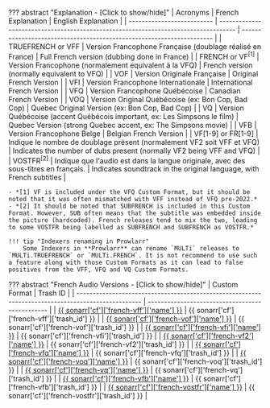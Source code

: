 ??? abstract "Explanation - [Click to show/hide]"
    | Acronyms                   | French Explanation                                                                  | English Explanation                                                   |
    | -------------------------- | ----------------------------------------------------------------------------------- | --------------------------------------------------------------------- |
    | TRUEFRENCH or VFF          | Version Francophone Française (doublage réalisé en France)                          | Full French version (dubbing done in France)                          |
    | FRENCH or VF<sup>[1]</sup> | Version Francophone (normalement equivalent à la VFQ)                               | French version (normally equivalent to VFQ)                           |
    | VOF                        | Version Originale Française                                                         | Original French Version                                               |
    | VFI                        | Version Francophone Internationale                                                  | International French Version                                          |
    | VFQ                        | Version Francophone Québécoise                                                      | Canadian French Version                                               |
    | VOQ                        | Version Original Québécoise (ex: Bon Cop, Bad Cop)                                  | Quebec Original Version (ex: Bon Cop, Bad Cop)                        |
    | VQ                         | Version Québécoise (accent Québécois important, ex: Les Simpsons le film)           | Quebec Version (strong Quebec accent, ex: The Simpsons movie)         |
    | VFB                        | Version Francophone Belge                                                           | Belgian French Version                                                |
    | VF[1-9] or FR[1-9]         | Indique le nombre de doublage présent (normalement VF2 soit VFF et VFQ)             | Indicates the number of dubs present (normally VF2 being VFF and VFQ) |
    | VOSTFR<sup>[2]</sup>       | Indique que l'audio est dans la langue originale, avec des sous-titres en français. | Indicates soundtrack in the original language, with French subtitles  |

    - *[1] VF is included under the VFQ Custom Format, but it should be noted that it was often mismatched with VFF instead of VFQ pre-2022.*
    - *[2] It should be noted that SUBFRENCH is included in this Custom Format. However, SUB often means that the subtitle was embedded inside the picture (hardcoded). French releases tend to mix the two, leading to some VOSTFR being labelled as SUBFRENCH and SUBFRENCH as VOSTFR.*

    !!! tip "Indexers renaming in Prowlarr"
        Some Indexers in **Prowlarr** can rename `MULTi` releases to `MULTi.TRUEFRENCH` or `MULTi.FRENCH`. It is not recommend to use such a feature along with those Custom Formats as it can lead to false positives from the VFF, VFQ and VQ Custom Formats.

??? abstract "French Audio Versions - [Click to show/hide]"
    | Custom Format                                                                                      | Trash ID                                        |
    | -------------------------------------------------------------------------------------------------- | ----------------------------------------------- |
    | [{{ sonarr['cf']['french-vff']['name'] }}](/Sonarr/sonarr-collection-of-custom-formats/#vff)       | {{ sonarr['cf']['french-vff']['trash_id'] }}    |
    | [{{ sonarr['cf']['french-vof']['name'] }}](/Sonarr/sonarr-collection-of-custom-formats/#vof)       | {{ sonarr['cf']['french-vof']['trash_id'] }}    |
    | [{{ sonarr['cf']['french-vfi']['name'] }}](/Sonarr/sonarr-collection-of-custom-formats/#vfi)       | {{ sonarr['cf']['french-vfi']['trash_id'] }}    |
    | [{{ sonarr['cf']['french-vf2']['name'] }}](/Sonarr/sonarr-collection-of-custom-formats/#vf2)       | {{ sonarr['cf']['french-vf2']['trash_id'] }}    |
    | [{{ sonarr['cf']['french-vfq']['name'] }}](/Sonarr/sonarr-collection-of-custom-formats/#vfq)       | {{ sonarr['cf']['french-vfq']['trash_id'] }}    |
    | [{{ sonarr['cf']['french-voq']['name'] }}](/Sonarr/sonarr-collection-of-custom-formats/#voq)       | {{ sonarr['cf']['french-voq']['trash_id'] }}    |
    | [{{ sonarr['cf']['french-vq']['name'] }}](/Sonarr/sonarr-collection-of-custom-formats/#vq)         | {{ sonarr['cf']['french-vq']['trash_id'] }}     |
    | [{{ sonarr['cf']['french-vfb']['name'] }}](/Sonarr/sonarr-collection-of-custom-formats/#vfb)       | {{ sonarr['cf']['french-vfb']['trash_id'] }}    |
    | [{{ sonarr['cf']['french-vostfr']['name'] }}](/Sonarr/sonarr-collection-of-custom-formats/#vostfr) | {{ sonarr['cf']['french-vostfr']['trash_id'] }} |
